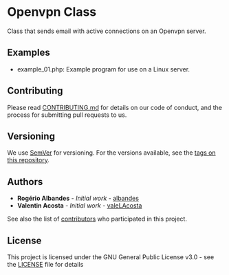 # Openvpn Class
Class that sends email with active connections on an Openvpn server.




## Examples 
* example_01.php: Example program for use on a Linux server.
 

## Contributing

Please read [CONTRIBUTING.md](https://github.com/albandes/openvpn/CONTRIBUTING.md) for details on our code of conduct, and the process for submitting pull requests to us.

## Versioning

We use [SemVer](http://semver.org/) for versioning. For the versions available, see the [tags on this repository](https://github.com/your/project/tags).

## Authors

* **Rogério Albandes** - *Initial work* - [albandes](https://github.com/albandes)
* **Valentin Acosta** - *Initial work* - [valeLAcosta](https://github.com/valeLAcosta)

See also the list of [contributors](https://github.com/albandes/openvpn/contributors) who participated in this project.

## License

This project is licensed under the GNU General Public License v3.0 - see the [LICENSE](LICENSE) file for details

